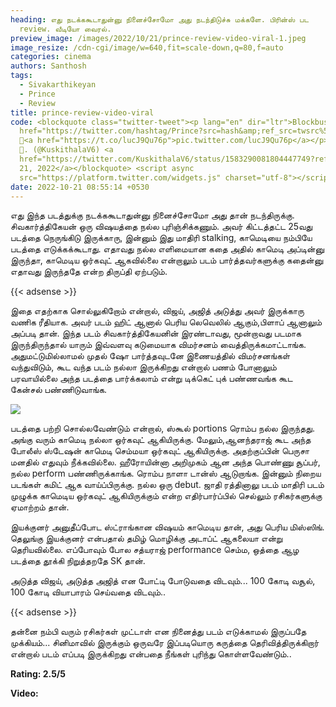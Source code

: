```yaml
---
heading: எது நடக்ககூடாதுன்னு நினைச்சோமோ அது நடந்திடுச்சு மக்களே. பிரின்ஸ் பட
  review. வீடியோ வைரல்.
preview_image: /images/2022/10/21/prince-review-video-viral-1.jpeg
image_resize: /cdn-cgi/image/w=640,fit=scale-down,q=80,f=auto
categories: cinema
authors: Santhosh
tags:
  - Sivakarthikeyan
  - Prince
  - Review
title: prince-review-video-viral
code: <blockquote class="twitter-tweet"><p lang="en" dir="ltr">Blockbuster <a
  href="https://twitter.com/hashtag/Prince?src=hash&amp;ref_src=twsrc%5Etfw">#Prince</a>
  🎉<a href="https://t.co/lucJ9Qu76p">pic.twitter.com/lucJ9Qu76p</a></p>&mdash;
  🥶. (@KuskithalaV6) <a
  href="https://twitter.com/KuskithalaV6/status/1583290081804447749?ref_src=twsrc%5Etfw">October
  21, 2022</a></blockquote> <script async
  src="https://platform.twitter.com/widgets.js" charset="utf-8"></script>
date: 2022-10-21 08:55:14 +0530
---
```

எது இந்த படத்துக்கு நடக்ககூடாதுன்னு நினைச்சோமோ அது தான் நடந்திருக்கு. சிவகார்த்திகேயன் ஒரு விஷயத்தை நல்ல புரிஞ்சிக்கணும். அவர் கிட்டத்தட்ட 25வது படத்தை நெருங்கிடு இருக்காரு, இன்னும் இது மாதிரி stalking, காமெடியை நம்பியே படத்தை எடுக்கக்கூடாது. எதாவது நல்ல எளிமையான கதை அதில் காமெடி அப்டின்னு இருந்தா, காமெடிய ஒர்கவுட் ஆகவில்லை என்றாலும் படம் பார்த்தவர்களுக்கு கதைன்னு எதாவது இருந்ததே என்ற திருப்தி ஏற்படும்.

{{< adsense >}}

இதை எதற்காக சொல்லுகிறோம் என்றால், விஜய், அஜித் அடுத்து அவர் இருக்காரு வணிக ரீதியாக. அவர் படம் ஹிட் ஆனால் பெரிய லெவெலில் ஆகும்,பிளாப் ஆனாலும் அப்படி தான். இந்த படம் சிவகார்த்திகேயனின் இரண்டாவது, மூன்றாவது படமாக இருந்திருந்தால் யாரும் இவ்வளவு கடுமையாக விமர்சனம் வைத்திருக்கமாட்டாங்க. அதுமட்டுமில்லாமல் முதல் ஷோ பார்த்தவுடனே இணையத்தில் விமர்சனங்கள் வந்துவிடும், கூட வந்த படம் நல்லா இருக்கிறது என்றால் பணம் போனாலும் பரவாயில்லை அந்த படத்தை பார்க்கலாம் என்று டிக்கெட் புக் பண்ணவங்க கூட கேன்சல் பண்ணிடுவாங்க.

![](/images/2022/10/21/prince-review-video-viral.jpeg)

படத்தை பற்றி சொல்லவேண்டும் என்றால், ஸ்கூல் portions ரொம்ப நல்ல இருந்தது. அங்கு வரும் காமெடி நல்லா ஒர்கவுட் ஆகியிருக்கு. மேலும்,ஆனந்தராஜ் கூட அந்த போலீஸ் ஸ்டேஷன் காமெடி செம்மயா ஒர்கவுட் ஆகியிருக்கு. அதற்குப்பின் பெருசா மனதில் எதுவும் நீக்கவில்லை. ஹீரோயின்னா அறிமுகம் ஆன அந்த பொண்ணு சூப்பர், நல்ல perform பண்ணிருக்காங்க. ரொம்ப நாளா டான்ஸ் ஆடுறாங்க. இன்னும் நிறைய படங்கள் கமிட் ஆக வாய்ப்பிருக்கு. நல்ல ஒரு debut. ஜாதி ரத்தினாலு படம் மாதிரி படம் முழுக்க காமெடிய ஒர்கவுட் ஆகியிருக்கும் என்ற எதிர்பார்ப்பில் செல்லும் ரசிகர்களுக்கு ஏமாற்றம் தான்.

இயக்குனர் அனுதீப்போட ஸ்ட்ராங்கான விஷயம் காமெடிய தான், அது பெரிய மிஸ்ஸிங். தெலுங்கு இயக்குனர் என்பதால் தமிழ் மொழிக்கு அடாப்ட் ஆகலையா என்று தெரியவில்லை. எப்போவும் போல சத்யராஜ் performance செம்ம, ஒத்தை ஆழ படத்தை தூக்கி நிறுத்தறதே SK தான்.   

அடுத்த விஜய், அடுத்த அஜித் என போட்டி போடுவதை விடவும்...
100 கோடி வசூல், 100 கோடி வியாபாரம் செய்வதை விடவும்..

{{< adsense >}}

தன்னை நம்பி வரும் ரசிகர்கள் முட்டாள் என நினைத்து படம் எடுக்காமல் இருப்பதே முக்கியம்... சினிமாவில் இருக்கும் ஒருவரே இப்படியொரு கருத்தை தெரிவித்திருக்கிறார் என்றால் படம் எப்படி இருக்கிறது என்பதை நீங்கள் புரிந்து கொள்ளவேண்டும்..

**Rating: 2.5/5**

**V﻿ideo:**